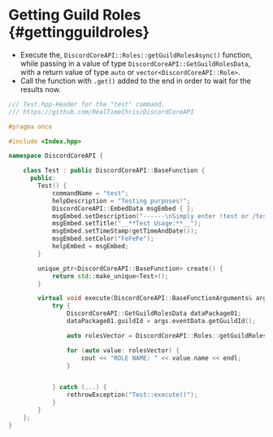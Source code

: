 Getting Guild Roles {#gettingguildroles}
=============
- Execute the, `DiscordCoreAPI::Roles::getGuildRolesAsync()` function, while passing in a value of type `DiscordCoreAPI::GetGuildRolesData`, with a return value of type `auto` or `vector<DiscordCoreAPI::Role>`.
- Call the function with `.get()` added to the end in order to wait for the results now.

```cpp
/// Test.hpp-Header for the "test" command.
/// https://github.com/RealTimeChris/DiscordCoreAPI

#pragma once

#include <Index.hpp>

namespace DiscordCoreAPI {

	class Test : public DiscordCoreAPI::BaseFunction {
	  public:
		Test() {
			commandName = "test";
			helpDescription = "Testing purposes!";
			DiscordCoreAPI::EmbedData msgEmbed { };
			msgEmbed.setDescription("------\nSimply enter !test or /test!\n------");
			msgEmbed.setTitle("__**Test Usage:**__");
			msgEmbed.setTimeStamp(getTimeAndDate());
			msgEmbed.setColor("FeFeFe");
			helpEmbed = msgEmbed;
		}

		unique_ptr<DiscordCoreAPI::BaseFunction> create() {
			return std::make_unique<Test>();
		}

		virtual void execute(DiscordCoreAPI::BaseFunctionArguments& args) {
			try {
				DiscordCoreAPI::GetGuildRolesData dataPackage01;
				dataPackage01.guildId = args.eventData.getGuildId();

				auto rolesVector = DiscordCoreAPI::Roles::getGuildRolesAsync(dataPackage01).get();

				for (auto value: rolesVector) {
					cout << "ROLE NAME: " << value.name << endl;
				}


			} catch (...) {
				rethrowException("Test::execute()");
			}
		}
	};
}
```
